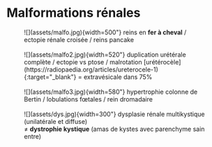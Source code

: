 # Malformations rénales

<figure markdown="span">
    ![](assets/malfo.jpg){width=500"}
    reins en <b>fer à cheval</b> / ectopie rénale croisée / reins pancake
    </br></br>
    ![](assets/malfo2.jpg){width=520"}
    duplication urétérale complète / ectopie vs ptose / malrotation  
    [urétérocèle](https://radiopaedia.org/articles/ureterocele-1){:target="_blank"} = extravésicale dans 75%
    </br></br>
    ![](assets/malfo3.jpg){width=580"}
    hypertrophie colonne de Bertin / lobulations fœtales / rein dromadaire
    </br></br>
    ![](assets/dys.jpg){width=300"}
    dysplasie rénale multikystique (unilatérale et diffuse)
    </br>≠ <b>dystrophie kystique</b> (amas de kystes avec parenchyme sain entre)
</figure>